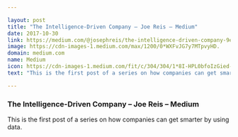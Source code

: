 ```yaml
---

layout: post
title: "The Intelligence-Driven Company – Joe Reis – Medium"
date: 2017-10-30
link: https://medium.com/@josephreis/the-intelligence-driven-company-9edcf72808bc?source=rss------machine_learning-5
image: https://cdn-images-1.medium.com/max/1200/0*WXFvJG7y7MTpvyHD.
domain: medium.com
name: Medium
icon: https://cdn-images-1.medium.com/fit/c/304/304/1*8I-HPL0bfoIzGied-dzOvA.png
text: "This is the first post of a series on how companies can get smarter by using data."

---
```


### The Intelligence-Driven Company – Joe Reis – Medium

This is the first post of a series on how companies can get smarter by using data.